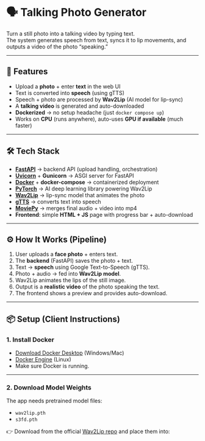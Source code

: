 # 🗣️ Talking Photo Generator

Turn a still photo into a talking video by typing text.  
The system generates speech from text, syncs it to lip movements, and outputs a video of the photo “speaking.”

---

## 🚀 Features

* Upload a **photo** + enter **text** in the web UI
* Text is converted into **speech** (using gTTS)
* Speech + photo are processed by **Wav2Lip** (AI model for lip-sync)
* A **talking video** is generated and auto-downloaded
* **Dockerized** → no setup headache (just `docker compose up`)
* Works on **CPU** (runs anywhere), auto-uses **GPU if available** (much faster)

---

## 🛠️ Tech Stack

* **[FastAPI](https://fastapi.tiangolo.com/)** → backend API (upload handling, orchestration)
* **[Uvicorn](https://www.uvicorn.org/)** + **Gunicorn** → ASGI server for FastAPI
* **[Docker](https://www.docker.com/)** + **docker-compose** → containerized deployment
* **[PyTorch](https://pytorch.org/)** → AI deep learning library powering Wav2Lip
* **[Wav2Lip](https://github.com/Rudrabha/Wav2Lip)** → lip-sync model that animates the photo
* **[gTTS](https://pypi.org/project/gTTS/)** → converts text into speech
* **[MoviePy](https://zulko.github.io/moviepy/)** → merges final audio + video into mp4
* **Frontend**: simple **HTML + JS** page with progress bar + auto-download

---

## ⚙️ How It Works (Pipeline)

1. User uploads a **face photo** + enters text.
2. The **backend** (FastAPI) saves the photo + text.
3. Text → **speech** using Google Text-to-Speech (gTTS).
4. Photo + audio → fed into **Wav2Lip model**.
5. Wav2Lip animates the lips of the still image.
6. Output is a **realistic video** of the photo speaking the text.
7. The frontend shows a preview and provides auto-download.

---

## 📦 Setup (Client Instructions)

### 1. Install Docker

* [Download Docker Desktop](https://www.docker.com/products/docker-desktop) (Windows/Mac)
* [Docker Engine](https://docs.docker.com/engine/install/) (Linux)
* Make sure Docker is running.

---

### 2. Download Model Weights

The app needs pretrained model files:

- `wav2lip.pth`
- `s3fd.pth`

👉 Download from the official [Wav2Lip repo](https://github.com/Rudrabha/Wav2Lip) and place them into:

